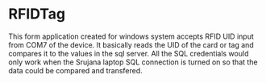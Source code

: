 # RFIDTag
This form application created for windows system accepts RFID UID input from COM7 of the device. It basically reads the UID of the card or tag and compares it to the values in the sql server. All the SQL credentials would only work when the Srujana laptop SQL connection is turned on so that the data could be compared and transfered.
